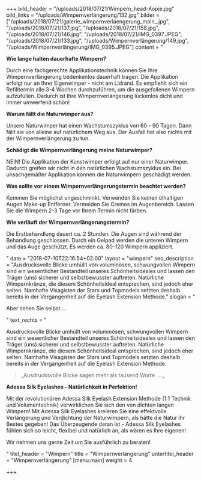 +++
bild_header = "/uploads/2018/07/21/Wimpern_head-Kopie.jpg"
bild_links = "/uploads/Wimpernverlängerung/132.jpg"
bilder = ["/uploads/2018/07/21/galerie_wimpernverlaengerung_main_.jpg", "/uploads/2018/07/21/137.jpg", "/uploads/2018/07/21/158.jpg", "/uploads/2018/07/21/146.jpg", "/uploads/2018/07/21/IMG_0397.JPEG", "/uploads/2018/07/21/133.jpg", "/uploads/Wimpernverlängerung/149.jpg", "/uploads/Wimpernverlängerung/IMG_0395.JPEG"]
content = "<p><strong>Wie lange halten dauerhafte Wimpern?</strong></p><p>Durch eine fachgerechte Applikationstechnik können Sie Ihre Wimpernverlängerung bedenkenlos dauerhaft tragen. Die Applikation erfolgt nur an Ihrer Eigenwimper - nicht am Lidrand. Es empfiehlt sich ein Refilltermin alle 3-4 Wochen durchzuführen, um die ausgefallenen Wimpern aufzufüllen. Dadurch ist Ihre Wimpernverlängerung lückenlos dicht und immer umwerfend schön!</p><p><strong>Warum fällt die Naturwimper aus?</strong></p><p>Unsere Naturwimper hat einen Wachstumszyklus von 60 - 90 Tagen. Dann fällt sie von alleine auf natürlichem Weg aus. Der Ausfall hat also nichts mit der Wimpernverlängerung zu tun.</p><p><strong>Schädigt die Wimpernverlängerung meine Naturwimper?</strong></p><p>NEIN! Die Applikation der Kunstwimper erfolgt auf nur einer Naturwimper. Dadurch greifen wir nicht in den natürlichen Wachstumszyklus ein. Bei unsachgemäßer Applikation können die Naturwimpern geschädigt werden.</p><p><strong>Was sollte vor einem Wimpernverlängerungstermin beachtet werden?</strong></p><p>Kommen Sie möglichst ungeschminkt. Verwenden Sie keinen ölhaltigen Augen Make-up Entferner. Vermeiden Sie Cremes im Augenbereich. Lassen Sie die Wimpern 2-3 Tage vor Ihrem Termin nicht färben.</p><p><strong>Wie verläuft der Wimpernverlängerungstermin?</strong></p><p>Die Erstbehandlung dauert ca. 2 Stunden. Die Augen sind während der Behandlung geschlossen. Durch ein Gelpad werden die unteren Wimpern und das Auge geschützt. Es werden ca. 80-120 Wimpern appliziert.</p>"
date = "2018-07-10T22:16:54+02:00"
layout = "wimpern"
seo_description = "Ausdrucksvolle Blicke umhüllt von voluminösen, schwungvollen Wimpern sind ein wesentlicher Bestandteil unseres Schönheitsideales und lassen den Träger (uns) sicherer und selbstbewusster auftreten. Natürliche Wimpernkränze, die diesem Schönheitsideal entsprechen, sind jedoch eher selten. Namhafte Visagisten der Stars und Topmodels setzten deshalb bereits in der Vergangenheit auf die Eyelash Extension Methode."
slogan = "<p>Aber sehen Sie selbst ...</p>"
text_rechts = "<p>Ausdrucksvolle Blicke umhüllt von voluminösen, schwungvollen Wimpern sind ein wesentlicher Bestandteil unseres Schönheitsideales und lassen den Träger (uns) sicherer und selbstbewusster auftreten. Natürliche Wimpernkränze, die diesem Schönheitsideal entsprechen, sind jedoch eher selten. Namhafte Visagisten der Stars und Topmodels setzten deshalb bereits in der Vergangenheit auf die Eyelash Extension Methode.</p><blockquote><p>„Ausdrucksvolle Blicke sagen mehr als tausend Worte ... „</p></blockquote><p><strong>Adessa Silk Eyelashes - Natürlichkeit in Perfektion!</strong></p><p>Mit der revolutionären Adessa Silk Eyelash Extension Methode (1:1 Technik und Volumentechnik) verwirklichen Sie sich den von dichten langen Wimpern! Mit Adessa Silk Eyelashes kreieren Sie eine effektvolle Verlängerung und Verdichtung der Naturwimpern, als hätte die Natur ihr Bestes gegeben! Das Überzeugende daran ist - Adessa Silk Eyelashes fühlen sich so leicht, flexibel und natürlich an, als wären es Ihre eigenen!</p><p>Wir nehmen uns gerne Zeit um Sie ausführlich zu beraten!</p>"
titel_header = "Wimpern"
title = "Wimpernverlängerung"
untertitel_header = "Wimpernverlängerung"
[menu.main]
weight = 4

+++
